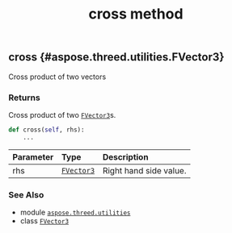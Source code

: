 ﻿---
title: cross method
second_title: Aspose.3D for Python via .NET API References
description: 
type: docs
weight: 20
url: /aspose.threed.utilities/fvector3/cross/
is_root: false
---

## cross {#aspose.threed.utilities.FVector3}

Cross product of two vectors


### Returns 


Cross product of two [`FVector3`](/3d/python-net/aspose.threed.utilities/fvector3)s.


```python
def cross(self, rhs):
    ...
```


| Parameter | Type | Description |
| :- | :- | :- |
| rhs | [`FVector3`](/3d/python-net/aspose.threed.utilities/fvector3) | Right hand side value. |



### See Also
* module [`aspose.threed.utilities`](../../)
* class [`FVector3`](/3d/python-net/aspose.threed.utilities/fvector3)
